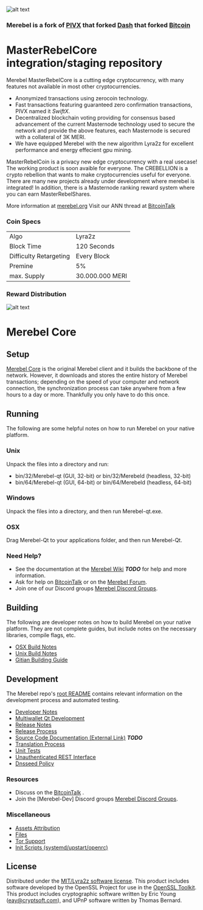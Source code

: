 ![alt text](https://media.discordapp.net/attachments/452473827432071199/495672409207210008/red.png?width=433&height=419)

### Merebel is a fork of [PIVX](https://github.com/PIVX-Project/PIVX) that forked [Dash](https://github.com/dashpay/dash) that forked [Bitcoin](https://github.com/bitcoin/bitcoinp)


# MasterRebelCore integration/staging repository


Merebel MasterRebelCore is a cutting edge cryptocurrency, with many features not available in most other cryptocurrencies.
- Anonymized transactions using zerocoin technology.
- Fast transactions featuring guaranteed zero confirmation transactions, PIVX named it _SwiftX_.
- Decentralized blockchain voting providing for consensus based advancement of the current Masternode
  technology used to secure the network and provide the above features, each Masternode is secured
  with a collateral of 3K MERI.
- We have equipped Merebel with the new algorithm Lyra2z for excellent performance and energy effecient gpu mining.

MasterRebelCoin is a privacy new edge cryptocurrency with a real usecase! The working product is soon avaible for everyone.
The CREBELLION is a crypto rebellion that wants to make cryptocurrencies useful for everyone.
There are many new projects already under development where merebel is integrated!
In addition, there is a Masternode ranking reward system where you can earn MasterRebelShares.

More information at [merebel.org](http://www.merebel.org) Visit our ANN thread at [BitcoinTalk](https://bitcointalk.org/index.php?topic=4712850.0)


### Coin Specs
<table>
<tr><td>Algo</td><td>Lyra2z</td></tr>
<tr><td>Block Time</td><td>120 Seconds</td></tr>
<tr><td>Difficulty Retargeting</td><td>Every Block</td></tr>
<tr><td>Premine</td><td>5%</td></tr>
<tr><td>max. Supply</td><td>30.000.000 MERI</td></tr>
</table>


### Reward Distribution


![alt text](https://cdn.discordapp.com/attachments/452473827432071199/476538585655410730/unknown.png)





Merebel Core
=====================

Setup
---------------------
[Merebel Core](http://merebel.org/wallets/) is the original Merebel client and it builds the backbone of the network. However, it downloads and stores the entire history of Merebel transactions; depending on the speed of your computer and network connection, the synchronization process can take anywhere from a few hours to a day or more. Thankfully you only have to do this once.

Running
---------------------
The following are some helpful notes on how to run Merebel on your native platform.

### Unix

Unpack the files into a directory and run:

- bin/32/Merebel-qt (GUI, 32-bit) or bin/32/Merebeld (headless, 32-bit)
- bin/64/Merebel-qt (GUI, 64-bit) or bin/64/Merebeld (headless, 64-bit)

### Windows

Unpack the files into a directory, and then run Merebel-qt.exe.

### OSX

Drag Merebel-Qt to your applications folder, and then run Merebel-Qt.

### Need Help?

* See the documentation at the [Merebel Wiki](https://en.bitcoin.it/wiki/Main_Page) ***TODO***
for help and more information.
* Ask for help on [BitcoinTalk](https://bitcointalk.org/index.php) or on the [Merebel Forum](http://crebellion.org/).
* Join one of our Discord groups [Merebel Discord Groups](https://discord.gg/TFt9xss).

Building
---------------------
The following are developer notes on how to build Merebel on your native platform. They are not complete guides, but include notes on the necessary libraries, compile flags, etc.

- [OSX Build Notes](build-osx.md)
- [Unix Build Notes](build-unix.md)
- [Gitian Building Guide](gitian-building.md)

Development
---------------------
The Merebel repo's [root README](https://github.com/ElCrebel/Merebel-project/blame/master/README.md) contains relevant information on the development process and automated testing.

- [Developer Notes](developer-notes.md)
- [Multiwallet Qt Development](multiwallet-qt.md)
- [Release Notes](release-notes.md)
- [Release Process](release-process.md)
- [Source Code Documentation (External Link)](https://dev.visucore.com/bitcoin/doxygen/) ***TODO***
- [Translation Process](translation_process.md)
- [Unit Tests](unit-tests.md)
- [Unauthenticated REST Interface](REST-interface.md)
- [Dnsseed Policy](dnsseed-policy.md)

### Resources

* Discuss on the [BitcoinTalk](https://bitcointalk.org/index.php?topic=4712850.0) .
* Join the [Merebel-Dev] Discord groups [Merebel Discord Groups](https://discord.gg/TFt9xss).

### Miscellaneous
- [Assets Attribution](assets-attribution.md)
- [Files](files.md)
- [Tor Support](tor.md)
- [Init Scripts (systemd/upstart/openrc)](init.md)

License
---------------------
Distributed under the [MIT/Lyra2z software license](http://www.opensource.org/licenses/mit-license.php).
This product includes software developed by the OpenSSL Project for use in the [OpenSSL Toolkit](https://www.openssl.org/). This product includes
cryptographic software written by Eric Young ([eay@cryptsoft.com](mailto:eay@cryptsoft.com)), and UPnP software written by Thomas Bernard.
